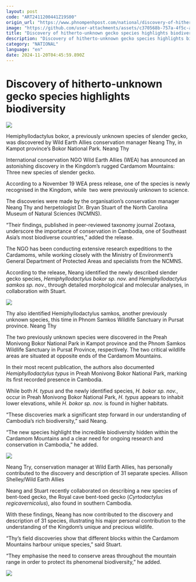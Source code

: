 ```yaml
---
layout: post
code: "ART2411200441Z19S00"
origin_url: "https://www.phnompenhpost.com/national/discovery-of-hitherto-unknown-gecko-species-highlights-biodiversity"
image: "https://github.com/user-attachments/assets/c370568b-757a-4f5c-a978-08b74a925d01"
title: "Discovery of hitherto-unknown gecko species highlights biodiversity"
description: "​​Discovery of hitherto-unknown gecko species highlights biodiversity​"
category: "NATIONAL"
language: "en"
date: 2024-11-20T04:45:59.890Z
---
```


# Discovery of hitherto-unknown gecko species highlights biodiversity

![](https://github.com/user-attachments/assets/dc7f2750-abe8-4892-ab64-69d473cbd89d)

Hemiphyllodactylus bokor, a previously unknown species of slender gecko, was discovered by Wild Earth Allies conservation manager Neang Thy, in Kampot province’s Bokor National Park. Neang Thy

International conservation NGO Wild Earth Allies (WEA) has announced an astonishing discovery in the Kingdom’s rugged Cardamom Mountains: Three new species of slender gecko.

According to a November 19 WEA press release, one of the species is newly recognised in the Kingdom, while  two were previously unknown to science.

The discoveries were made by the organisation’s conservation manager Neang Thy and herpetologist Dr. Bryan Stuart of the North Carolina Museum of Natural Sciences (NCMNS).

“Their findings, published in peer-reviewed taxonomy journal Zootaxa, underscore the importance of conservation in Cambodia, one of Southeast Asia’s most biodiverse countries,” added the release.

The NGO has been conducting extensive research expeditions to the Cardamoms, while working closely with the Ministry of Environment’s General Department of Protected Areas and specialists from the NCMNS.

According to the release, Neang identified the newly described slender gecko species, _Hemiphyllodactylus bokor sp. nov._ and _Hemiphyllodactylus samkos sp. nov._, through detailed morphological and molecular analyses, in collaboration with Stuart.

![](https://github.com/user-attachments/assets/52d9c25b-d568-49dc-aa3c-ffd70adc5d48)

Thy also identified Hemiphyllodactylus samkos, another previously unknown species, this time in Phnom Samkos Wildlife Sanctuary in Pursat province. Neang Thy

The two previously unknown species were discovered in the Preah Monivong Bokor National Park in Kampot province and the Phnom Samkos Wildlife Sanctuary in Pursat Province, respectively. The two critical wildlife areas are situated at opposite ends of the Cardamom Mountains. 

In their most recent publication, the authors also documented _Hemiphyllodactylus typus_ in Preah Monivong Bokor National Park, marking its first recorded presence in Cambodia. 

While both _H. typus_ and the newly identified species, _H. bokor sp. nov._, occur in Preah Monivong Bokor National Park, _H. typus_ appears to inhabit lower elevations, while _H. bokor sp. nov._ is found in higher habitats.

“These discoveries mark a significant step forward in our understanding of Cambodia’s rich biodiversity,” said Neang. 

“The new species highlight the incredible biodiversity hidden within the Cardamom Mountains and a clear need for ongoing research and conservation in Cambodia,” he added.

![](https://github.com/user-attachments/assets/4697c07a-bade-4b8e-9dfa-223b1595c068)

Neang Try, conservation manager at Wild Earth Allies, has personally contributed to the discovery and description of 31 separate species. Allison Shelley/Wild Earth Allies

Neang and Stuart recently collaborated on describing a new species of bent-toed gecko, the Royal cave bent-toed gecko (_Cyrtodactylus regicavernicolus_), also found in southern Cambodia. 

With these findings, Neang has now contributed to the discovery and description of 31 species, illustrating his major personal contribution to the understanding of the Kingdom’s unique and precious wildlife.

“Thy’s field discoveries show that different blocks within the Cardamom Mountains harbour unique species,” said Stuart.

“They emphasise the need to conserve areas throughout the mountain range in order to protect its phenomenal biodiversity,” he added.

![](https://github.com/user-attachments/assets/0abbfeea-1dd8-4d8b-86a3-fa84cbe81c7d)